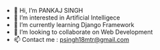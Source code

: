 - 👋 Hi, I’m PANKAJ SINGH
- 👀 I’m interested in Artificial Intelligece
- 🌱 I’m currently learning Django Framework
- 💞️ I’m looking to collaborate on Web Development
- 📫 Contact me : psingh18mtr@gmail.com
